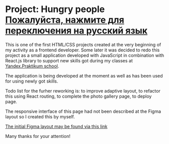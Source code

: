 # Project: Hungry people [Пожалуйста, нажмите для переключения на русский язык](./README.md)

This is one of the first HTML/CSS projects created at the very beginning of my activity as a frontend developer. Some later it was decided to redo this project as a small application developed with JavaScript in combination with React.js library to support new skills got during my classes at [Yandex.Praktikum school](https://practicum.yandex.ru).

The application is being developed at the moment as well as has been used for using newly got skills.

Todo list for the furher reworking is: to improve adaptive layout, to refactor this using React routing, to complete the photo gallery page, to deploy page.

The responsive interface of this page had not been described at the Figma layout so I created this by myself.

[The initial Figma layout may be found via this link](https://www.figma.com/file/99VWS9wLtcNpWYAvWWbNwo/Hunger---Website-Template?node-id=0%3A1)

Many thanks for your attention!
